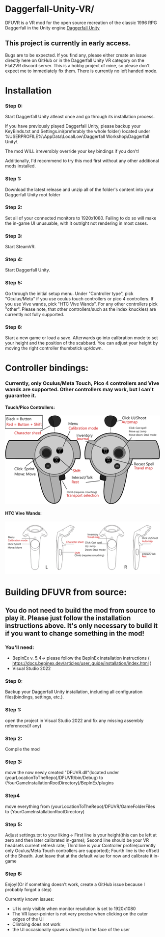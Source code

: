# Daggerfall-Unity-VR/
 DFUVR is a VR mod for the open source recreation of the classic 1996 RPG Daggerfall in the Unity engine [Daggerfall Unity](https://github.com/Interkarma/daggerfall-unity)

## This project is currently in early access. 
Bugs are to be expected. If you find any, please either create an issue directly here on GitHub or in the Daggerfall Unity VR category on the Flat2VR discord server. This is a hobby project of mine, so please don't expect me to immediately fix them.
There is currently no left handed mode.

# Installation
### Step 0:
Start Daggerfall Unity atleast once and go through its installation process. 

If you have previously played Daggerfall Unity, please backup your KeyBinds.txt and Settings.ini(preferably the whole folder) located under 
%USERPROFILE%\AppData\LocalLow\Daggerfall Workshop\Daggerfall Unity\

The mod WILL irreversibly override your key bindings if you don't!

Additionally, I'd recommend to try this mod first without any other additional mods installed.

### Step 1:
Download the latest release and unzip all of the folder's content into your Daggerfall Unity root folder

### Step 2:
Set all of your connected monitors to 1920x1080. Failing to do so will make the in-game UI unusuable, with it outright not rendering in most cases.

### Step 3:
Start SteamVR.

### Step 4: 
Start Daggerfall Unity.

### Step 5: 
Go through the initial setup menu. Under "Controller type", pick "Oculus/Meta" if you use oculus touch controllers or pico 4 controllers. If you use Vive wands, pick "HTC Vive Wands". For any other controllers pick "other". Please note, that other controllers/such as the index knuckles) are currently not fully supported.

### Step 6:
Start a new game or load a save. Afterwards go into calibration mode to set your height and the position of the scabbard. You can adjust your height by moving the right controller thumbstick up/down.

# Controller bindings:
### Currently, only Oculus/Meta Touch, Pico 4 controllers and Vive wands are supported. Other controllers may work, but I can't guarantee it.
#### Touch/Pico Controllers:
![Oculus Touch bindings](https://github.com/LokiusV/Daggerfall-Unity-VR/blob/main/docs/TouchControllers_DFUVR_Bindings_fin.webp?raw=true)
#### HTC Vive Wands:
![HTC Vive wand bindings](https://github.com/LokiusV/Daggerfall-Unity-VR/blob/main/docs/Wands_DFUVR_bindings.webp?raw=true)


# Building DFUVR from source:
## You do not need to build the mod from source to play it. Please just follow the installation instructions above. It's only necessary to build it if you want to change something in the mod!

### You'll need:
- BepInEx v. 5.4-> please follow the BepInEx installation instructions ( https://docs.bepinex.dev/articles/user_guide/installation/index.html )
- Visual Studio 2022

### Step 0:

Backup your Daggerfall Unity installation, including all configuration files(bindings, settings, etc.).

### Step 1:
open the project in Visual Studio 2022 and fix any missing assembly references(if any)

### Step 2:
Compile the mod

### Step 3:
move the now newly created "DFUVR.dll"(located under (yourLocationToTheRepo)/DFUVR/bin/Debug) to (YourGameInstallationRootDirectory)/BepInEx/plugins

### Step4
move everything from (yourLocationToTheRepo)/DFUVR/GameFolderFiles to (YourGameInstallationRootDirectory)

### Step 5:
Adjust settings.txt to your liking-> First line is your height(this can be left at zero and then later calibrated in-game); Second line should be your VR headsets current refresh rate; Third line is your Controller profile(currently only Oculus/Meta Touch controllers are supported); Fourth line is the offsett of the Sheath. Just leave that at the default value for now and calibrate it in-game

### Step 6:
Enjoy!(Or if something doesn't work, create a GitHub issue because I probably forgot a step)

Currently known issues:
 - UI is only visible when monitor resolution is set to 1920x1080
 - The VR laser-pointer is not very precise when clicking on the outer edges of the UI
 - Climbing does not work
 - the UI occasionally spawns directly in the face of the user

